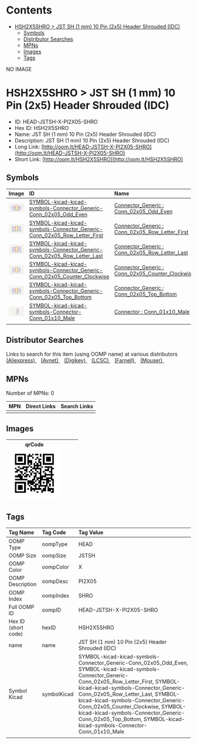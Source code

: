 



Contents
========

* [HSH2X5SHRO > JST SH (1 mm) 10 Pin (2x5) Header Shrouded (IDC)](#hsh2x5shro--jst-sh-1-mm-10-pin-2x5-header-shrouded-idc)
	* [Symbols](#symbols)
	* [Distributor Searches](#distributor-searches)
	* [MPNs](#mpns)
	* [Images](#images)
	* [Tags](#tags)
  
NO IMAGE  
# HSH2X5SHRO > JST SH (1 mm) 10 Pin (2x5) Header Shrouded (IDC)

- ID: HEAD-JSTSH-X-PI2X05-SHRO
- Hex ID: HSH2X5SHRO
- Name: JST SH (1 mm) 10 Pin (2x5) Header Shrouded (IDC)
- Description: JST SH (1 mm) 10 Pin (2x5) Header Shrouded (IDC)
- Long Link: [http://oom.lt/HEAD-JSTSH-X-PI2X05-SHRO](http://oom.lt/HEAD-JSTSH-X-PI2X05-SHRO)
- Short Link: [http://oom.lt/HSH2X5SHRO](http://oom.lt/HSH2X5SHRO)

## Symbols
  

|Image|ID|Name|
| :--- | :--- | :--- |
|[![](https://raw.githubusercontent.com/oomlout/oomlout_OOMP_eda_V2/main/SYMBOL/kicad/kicad-symbols/Connector_Generic/Conn_02x05_Odd_Even/image_140.png)](https://github.com/oomlout/oomlout_OOMP_eda_V2/tree/main/SYMBOL/kicad/kicad-symbols/Connector_Generic/Conn_02x05_Odd_Even/)|[SYMBOL-kicad-kicad-symbols-Connector_Generic-Conn_02x05_Odd_Even](https://github.com/oomlout/oomlout_OOMP_eda_V2/tree/main/SYMBOL/kicad/kicad-symbols/Connector_Generic/Conn_02x05_Odd_Even/)|[Connector_Generic : Conn_02x05_Odd_Even](https://github.com/oomlout/oomlout_OOMP_eda_V2/tree/main/SYMBOL/kicad/kicad-symbols/Connector_Generic/Conn_02x05_Odd_Even/)|
|[![](https://raw.githubusercontent.com/oomlout/oomlout_OOMP_eda_V2/main/SYMBOL/kicad/kicad-symbols/Connector_Generic/Conn_02x05_Row_Letter_First/image_140.png)](https://github.com/oomlout/oomlout_OOMP_eda_V2/tree/main/SYMBOL/kicad/kicad-symbols/Connector_Generic/Conn_02x05_Row_Letter_First/)|[SYMBOL-kicad-kicad-symbols-Connector_Generic-Conn_02x05_Row_Letter_First](https://github.com/oomlout/oomlout_OOMP_eda_V2/tree/main/SYMBOL/kicad/kicad-symbols/Connector_Generic/Conn_02x05_Row_Letter_First/)|[Connector_Generic : Conn_02x05_Row_Letter_First](https://github.com/oomlout/oomlout_OOMP_eda_V2/tree/main/SYMBOL/kicad/kicad-symbols/Connector_Generic/Conn_02x05_Row_Letter_First/)|
|[![](https://raw.githubusercontent.com/oomlout/oomlout_OOMP_eda_V2/main/SYMBOL/kicad/kicad-symbols/Connector_Generic/Conn_02x05_Row_Letter_Last/image_140.png)](https://github.com/oomlout/oomlout_OOMP_eda_V2/tree/main/SYMBOL/kicad/kicad-symbols/Connector_Generic/Conn_02x05_Row_Letter_Last/)|[SYMBOL-kicad-kicad-symbols-Connector_Generic-Conn_02x05_Row_Letter_Last](https://github.com/oomlout/oomlout_OOMP_eda_V2/tree/main/SYMBOL/kicad/kicad-symbols/Connector_Generic/Conn_02x05_Row_Letter_Last/)|[Connector_Generic : Conn_02x05_Row_Letter_Last](https://github.com/oomlout/oomlout_OOMP_eda_V2/tree/main/SYMBOL/kicad/kicad-symbols/Connector_Generic/Conn_02x05_Row_Letter_Last/)|
|[![](https://raw.githubusercontent.com/oomlout/oomlout_OOMP_eda_V2/main/SYMBOL/kicad/kicad-symbols/Connector_Generic/Conn_02x05_Counter_Clockwise/image_140.png)](https://github.com/oomlout/oomlout_OOMP_eda_V2/tree/main/SYMBOL/kicad/kicad-symbols/Connector_Generic/Conn_02x05_Counter_Clockwise/)|[SYMBOL-kicad-kicad-symbols-Connector_Generic-Conn_02x05_Counter_Clockwise](https://github.com/oomlout/oomlout_OOMP_eda_V2/tree/main/SYMBOL/kicad/kicad-symbols/Connector_Generic/Conn_02x05_Counter_Clockwise/)|[Connector_Generic : Conn_02x05_Counter_Clockwise](https://github.com/oomlout/oomlout_OOMP_eda_V2/tree/main/SYMBOL/kicad/kicad-symbols/Connector_Generic/Conn_02x05_Counter_Clockwise/)|
|[![](https://raw.githubusercontent.com/oomlout/oomlout_OOMP_eda_V2/main/SYMBOL/kicad/kicad-symbols/Connector_Generic/Conn_02x05_Top_Bottom/image_140.png)](https://github.com/oomlout/oomlout_OOMP_eda_V2/tree/main/SYMBOL/kicad/kicad-symbols/Connector_Generic/Conn_02x05_Top_Bottom/)|[SYMBOL-kicad-kicad-symbols-Connector_Generic-Conn_02x05_Top_Bottom](https://github.com/oomlout/oomlout_OOMP_eda_V2/tree/main/SYMBOL/kicad/kicad-symbols/Connector_Generic/Conn_02x05_Top_Bottom/)|[Connector_Generic : Conn_02x05_Top_Bottom](https://github.com/oomlout/oomlout_OOMP_eda_V2/tree/main/SYMBOL/kicad/kicad-symbols/Connector_Generic/Conn_02x05_Top_Bottom/)|
|[![](https://raw.githubusercontent.com/oomlout/oomlout_OOMP_eda_V2/main/SYMBOL/kicad/kicad-symbols/Connector/Conn_01x10_Male/image_140.png)](https://github.com/oomlout/oomlout_OOMP_eda_V2/tree/main/SYMBOL/kicad/kicad-symbols/Connector/Conn_01x10_Male/)|[SYMBOL-kicad-kicad-symbols-Connector-Conn_01x10_Male](https://github.com/oomlout/oomlout_OOMP_eda_V2/tree/main/SYMBOL/kicad/kicad-symbols/Connector/Conn_01x10_Male/)|[Connector : Conn_01x10_Male](https://github.com/oomlout/oomlout_OOMP_eda_V2/tree/main/SYMBOL/kicad/kicad-symbols/Connector/Conn_01x10_Male/)|
||||

## Distributor Searches
  
Links to search for this item (using OOMP name) at various distributors  
[(Aliexpress) ](https://www.aliexpress.com/wholesale?SearchText=1117JST+SH+1+mm+10+Pin+2x5+Header+Shrouded+IDC)&nbsp;&nbsp;&nbsp;[(Avnet) ](https://www.avnet.com/shop/us/search/JST+SH+1+mm+10+Pin+2x5+Header+Shrouded+IDC)&nbsp;&nbsp;&nbsp;[(Digikey) ](https://www.digikey.co.uk/en/products/result?s=JST+SH+1+mm+10+Pin+2x5+Header+Shrouded+IDC)&nbsp;&nbsp;&nbsp;[(LCSC) ](https://www.lcsc.com/search?q=JST+SH+1+mm+10+Pin+2x5+Header+Shrouded+IDC)&nbsp;&nbsp;&nbsp;[(Farnell) ](https://uk.farnell.com/search?st=JST+SH+1+mm+10+Pin+2x5+Header+Shrouded+IDC)&nbsp;&nbsp;&nbsp;[(Mouser) ](https://www.mouser.com/c/?q=JST+SH+1+mm+10+Pin+2x5+Header+Shrouded+IDC)&nbsp;&nbsp;&nbsp;
## MPNs
  
Number of MPNs: 0  

|MPN|Direct Links|Search Links|
| :--- | :--- | :--- |
||||

## Images
  

|qrCode<br>[![](https://raw.githubusercontent.com/oomlout/oomlout_OOMP_parts_V2/main/HEAD/JSTSH/X/PI2X05/SHRO/qrCode_140.png)](https://github.com/oomlout/oomlout_OOMP_parts_V2/tree/main/HEAD/JSTSH/X/PI2X05/SHRO/qrCode.png)||||
| :---: | :---: | :---: | :---: |

## Tags
  

|Tag Name|Tag Code|Tag Value|
| :--- | :--- | :--- |
|OOMP Type|oompType|HEAD|
|OOMP Size|oompSize|JSTSH|
|OOMP Color|oompColor|X|
|OOMP Description|oompDesc|PI2X05|
|OOMP Index|oompIndex|SHRO|
|Full OOMP ID|oompID|HEAD-JSTSH-X-PI2X05-SHRO|
|Hex ID (short code)|hexID|HSH2X5SHRO|
|name|name|JST SH (1 mm) 10 Pin (2x5) Header Shrouded (IDC)|
|Symbol Kicad|symbolKicad|SYMBOL-kicad-kicad-symbols-Connector_Generic-Conn_02x05_Odd_Even, SYMBOL-kicad-kicad-symbols-Connector_Generic-Conn_02x05_Row_Letter_First, SYMBOL-kicad-kicad-symbols-Connector_Generic-Conn_02x05_Row_Letter_Last, SYMBOL-kicad-kicad-symbols-Connector_Generic-Conn_02x05_Counter_Clockwise, SYMBOL-kicad-kicad-symbols-Connector_Generic-Conn_02x05_Top_Bottom, SYMBOL-kicad-kicad-symbols-Connector-Conn_01x10_Male|
||||

